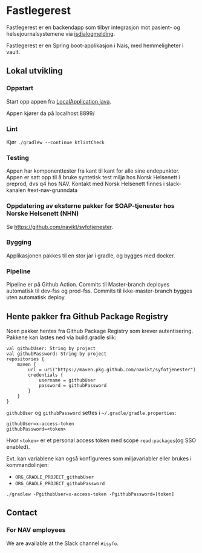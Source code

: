 # Fastlegerest
Fastlegerest er en backendapp som tilbyr integrasjon mot pasient- og helsejournalsystemene via [isdialogmelding](https://github.com/navikt/isdialogmelding). 

Fastlegerest er en Spring boot-applikasjon i Nais, med hemmeligheter i vault. 
## Lokal utvikling

### Oppstart

Start opp appen fra [LocalApplication.java](../fastlegerest/src/test/java/no/nav/syfo/LocalApplication.java).

Appen kjører da på localhost:8899/

### Lint

Kjør `./gradlew --continue ktlintCheck`

### Testing

Appen har komponenttester fra kant til kant for alle sine endepunkter. Appen er satt opp til å bruke
syntetisk test miljø hos Norsk Helsenett i preprod, dvs q4 hos NAV. Kontakt med Norsk Helsenett finnes
i slack-kanalen #ext-nav-grunndata

### Oppdatering av eksterne pakker for SOAP-tjenester hos Norske Helsenett (NHN) 

Se https://github.com/navikt/syfotjenester.

### Bygging

Applikasjonen pakkes til en stor jar i gradle, og bygges med docker.

### Pipeline

Pipeline er på Github Action.
Commits til Master-branch deployes automatisk til dev-fss og prod-fss.
Commits til ikke-master-branch bygges uten automatisk deploy.

## Hente pakker fra Github Package Registry
Noen pakker hentes fra Github Package Registry som krever autentisering.
Pakkene kan lastes ned via build.gradle slik:
```
val githubUser: String by project
val githubPassword: String by project
repositories {
    maven {
        url = uri("https://maven.pkg.github.com/navikt/syfotjenester")
        credentials {
            username = githubUser
            password = githubPassword
        }
    }
}
```

`githubUser` og `githubPassword` settes i `~/.gradle/gradle.properties`:

```
githubUser=x-access-token
githubPassword=<token>
```

Hvor `<token>` er et personal access token med scope `read:packages`(og SSO enabled).

Evt. kan variablene kan også konfigureres som miljøvariabler eller brukes i kommandolinjen:

* `ORG_GRADLE_PROJECT_githubUser`
* `ORG_GRADLE_PROJECT_githubPassword`

```
./gradlew -PgithubUser=x-access-token -PgithubPassword=[token]
```

## Contact

### For NAV employees

We are available at the Slack channel `#isyfo`.
